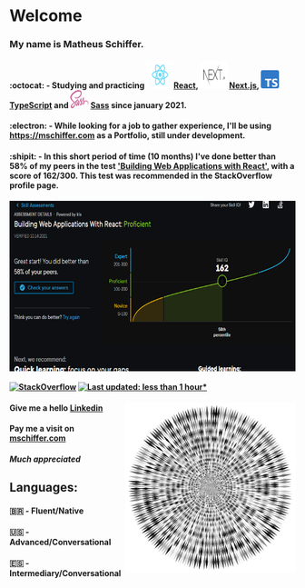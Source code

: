 # Welcome

### My name is **Matheus Schiffer**.

#### :octocat: - Studying and practicing **<img src="React.svg" width="48px" height="48px"/>[React](https://www.reactjs.org), <img src="next.svg" width="48px" height="48px" /> [Next.js](https://nextjs.org/), <img src="Typescript.svg" width="32px" height="32px" /> [TypeScript](https://www.typescriptlang.org/) and <img src="SassLogo.svg" width="32px" height="32px" /> [Sass](https://sass-lang.com/)** since january 2021.

#### :electron: - While looking for a job to gather experience, I'll be using https://mschiffer.com as a Portfolio, still under development.

#### :shipit: - In this short period of time (10 months) I've done better than 58% of my peers in the test ['Building Web Applications with React'](https://app.pluralsight.com/score/skill-assessment/react/summary?context=skills), with a score of 162/300. This test was recommended in the StackOverflow profile page.

<img src="reactAssessment2.PNG" width="600" height="300" align="center" />

#### [![StackOverflow](https://img.shields.io/badge/StackOverflow-1-F27F33?logo=stackoverflow)](https://stackoverflow.com/users/11280354/psychobellic) [![Last updated: less than 1 hour*](https://img.shields.io/badge/last%20updated-less%20than%201%20hour*-green)](https://github.com/Psychobellic/actions)

<img src="Abstract-Vortex.svg" align="right" width="300px" height="300px" />

#### Give me a hello [Linkedin](https://www.linkedin.com/in/matheus-schiffer-rossetto-4467b438/)

#### Pay me a visit on [mschiffer.com](https://www.mschiffer.com)

##### Much appreciated

## Languages:

#### :brazil: - Fluent/Native

#### :us: - Advanced/Conversational

#### :es: - Intermediary/Conversational
